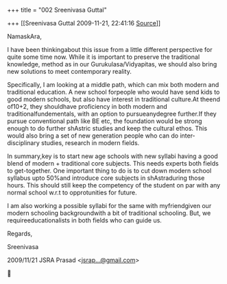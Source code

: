+++
title = "002 Sreenivasa Guttal"

+++
[[Sreenivasa Guttal	2009-11-21, 22:41:16 [Source](https://groups.google.com/g/bvparishat/c/6f7QYwDHtEc)]]



NamaskAra,



I have been thinkingabout this issue from a little different perspective for quite some time now. While it is important to preserve the traditional knowledge, method as in our Gurukulasa/Vidyapitas, we should also bring new solutions to meet contemporary reality.

Specifically, I am looking at a middle path, which can mix both modern and traditional education. A new school forpeople who would have send kids to good modern schools, but also have interest in traditional culture.At theend of10+2, they shouldhave proficiency in both modern and traditionalfundementals, with an option to pursueanydegree further.If they pursue conventional path like BE etc, the foundation would be strong enough to do further shAstric studies and keep the cultural ethos. This would also bring a set of new generation people who can do inter-disciplinary studies, research in modern fields.  

In summary,key is to start new age schools with new syllabi having a good blend of modern + traditional core subjects. This needs experts both fields to get-together. One important thing to do is to cut down modern school syllabus upto 50%and introduce core subjects in shAstraduring those hours. This should still keep the competency of the student on par with any normal school w.r.t to opprotunities for future.



I am also working a possible syllabi for the same with myfriendgiven our modern schooling backgroundwith a bit of traditional schooling. But, we requireeducationalists in both fields who can guide us.



Regards,

Sreenivasa

  


2009/11/21 JSRA Prasad \<[jsrap...@gmail.com]()\>



